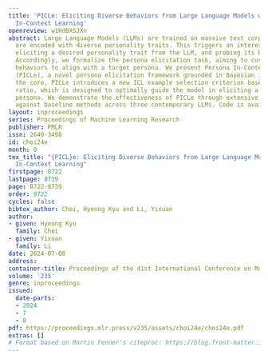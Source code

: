 ```yaml
---
title: 'PICLe: Eliciting Diverse Behaviors from Large Language Models with Persona
  In-Context Learning'
openreview: w1HdBXSJXn
abstract: Large Language Models (LLMs) are trained on massive text corpora, which
  are encoded with diverse personality traits. This triggers an interesting goal of
  eliciting a desired personality trait from the LLM, and probing its behavioral preferences.
  Accordingly, we formalize the persona elicitation task, aiming to customize LLM
  behaviors to align with a target persona. We present Persona In-Context Learning
  (PICLe), a novel persona elicitation framework grounded in Bayesian inference. At
  the core, PICLe introduces a new ICL example selection criterion based on likelihood
  ratio, which is designed to optimally guide the model in eliciting a specific target
  persona. We demonstrate the effectiveness of PICLe through extensive comparisons
  against baseline methods across three contemporary LLMs. Code is available at https://github.com/deeplearning-wisc/picle.
layout: inproceedings
series: Proceedings of Machine Learning Research
publisher: PMLR
issn: 2640-3498
id: choi24e
month: 0
tex_title: "{PICL}e: Eliciting Diverse Behaviors from Large Language Models with Persona
  In-Context Learning"
firstpage: 8722
lastpage: 8739
page: 8722-8739
order: 8722
cycles: false
bibtex_author: Choi, Hyeong Kyu and Li, Yixuan
author:
- given: Hyeong Kyu
  family: Choi
- given: Yixuan
  family: Li
date: 2024-07-08
address:
container-title: Proceedings of the 41st International Conference on Machine Learning
volume: '235'
genre: inproceedings
issued:
  date-parts:
  - 2024
  - 7
  - 8
pdf: https://proceedings.mlr.press/v235/assets/choi24e/choi24e.pdf
extras: []
# Format based on Martin Fenner's citeproc: https://blog.front-matter.io/posts/citeproc-yaml-for-bibliographies/
---
```

